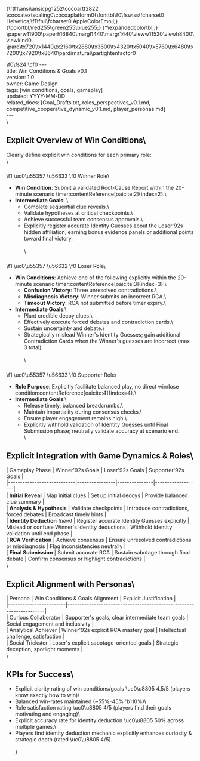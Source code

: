 {\rtf1\ansi\ansicpg1252\cocoartf2822
\cocoatextscaling0\cocoaplatform0{\fonttbl\f0\fswiss\fcharset0 Helvetica;\f1\fnil\fcharset0 AppleColorEmoji;}
{\colortbl;\red255\green255\blue255;}
{\*\expandedcolortbl;;}
\paperw11900\paperh16840\margl1440\margr1440\vieww11520\viewh8400\viewkind0
\pard\tx720\tx1440\tx2160\tx2880\tx3600\tx4320\tx5040\tx5760\tx6480\tx7200\tx7920\tx8640\pardirnatural\partightenfactor0

\f0\fs24 \cf0 ---\
title: Win Conditions & Goals v0.1\
version: 1.0\
owner: Game Design\
tags: [win conditions, goals, gameplay]\
updated: YYYY-MM-DD\
related_docs: [Goal_Drafts.txt, roles_perspectives_v0.1.md, competitive_cooperative_dynamic_v0.1.md, player_personas.md]\
---\
\
## Explicit Overview of Win Conditions\
Clearly define explicit win conditions for each primary role:\
\
### 
\f1 \uc0\u55357 \u56633 
\f0  Winner Role\
- **Win Condition**: Submit a validated Root-Cause Report within the 20-minute scenario timer:contentReference[oaicite:2]\{index=2\}.\
- **Intermediate Goals**: \
  - Complete sequential clue reveals.\
  - Validate hypotheses at critical checkpoints.\
  - Achieve successful team consensus approvals.\
  - Explicitly register accurate Identity Guesses about the Loser\'92s hidden affiliation, earning bonus evidence panels or additional points toward final victory.\
\
\
### 
\f1 \uc0\u55357 \u56632 
\f0  Loser Role\
- **Win Conditions**: Achieve one of the following explicitly within the 20-minute scenario timer:contentReference[oaicite:3]\{index=3\}:\
  - **Confusion Victory**: Three unresolved contradictions.\
  - **Misdiagnosis Victory**: Winner submits an incorrect RCA.\
  - **Timeout Victory**: RCA not submitted before timer expiry.\
- **Intermediate Goals**:\
  - Plant credible decoy clues.\
  - Effectively execute forced debates and contradiction cards.\
  - Sustain uncertainty and debate.\
  - Strategically mislead Winner's Identity Guesses; gain additional Contradiction Cards when the Winner's guesses are incorrect (max 3 total).\
\
\
### 
\f1 \uc0\u55357 \u56633 
\f0  Supporter Role\
- **Role Purpose**: Explicitly facilitate balanced play, no direct win/lose condition:contentReference[oaicite:4]\{index=4\}.\
- **Intermediate Goals**:\
  - Release timely, balanced breadcrumbs.\
  - Maintain impartiality during consensus checks.\
  - Ensure player engagement remains high.\
  - Explicitly withhold validation of Identity Guesses until Final Submission phase; neutrally validate accuracy at scenario end.\
\
## Explicit Integration with Game Dynamics & Roles\
| Gameplay Phase             | Winner\'92s Goals | Loser\'92s Goals | Supporter\'92s Goals |\
|----------------------------|----------------|---------------|-------------------|\
| **Initial Reveal**         | Map initial clues | Set up initial decoys | Provide balanced clue summary |\
| **Analysis & Hypothesis**  | Validate checkpoints | Introduce contradictions, forced debates | Broadcast timely hints |\
| **Identity Deduction** *(new)* | Register accurate Identity Guesses explicitly     | Mislead or confuse Winner's identity deductions        | Withhold identity validation until end phase |\
| **RCA Verification**       | Achieve consensus | Ensure unresolved contradictions or misdiagnosis | Flag inconsistencies neutrally |\
| **Final Submission**       | Submit accurate RCA | Sustain sabotage through final debate | Confirm consensus or highlight contradictions |\
\
## Explicit Alignment with Personas\
| Persona                | Win Conditions & Goals Alignment           | Explicit Justification |\
|------------------------|--------------------------------------------|------------------------|\
| Curious Collaborator   | Supporter's goals, clear intermediate team goals | Social engagement and inclusivity |\
| Analytical Achiever    | Winner\'92s explicit RCA mastery goal          | Intellectual challenge, satisfaction |\
| Social Trickster       | Loser's explicit sabotage-oriented goals    | Strategic deception, spotlight moments |\
\
## KPIs for Success\
- Explicit clarity rating of win conditions/goals \uc0\u8805  4.5/5 (players know exactly how to win)\
- Balanced win-rates maintained (~55%-45% \'b110%)\
- Role satisfaction rating \uc0\u8805  4/5 (players find their goals motivating and engaging)\
- Explicit accuracy rate for identity deduction \uc0\u8805  50% across multiple games.\
- Players find identity deduction mechanic explicitly enhances curiosity & strategic depth (rated \uc0\u8805  4/5).\
\
}